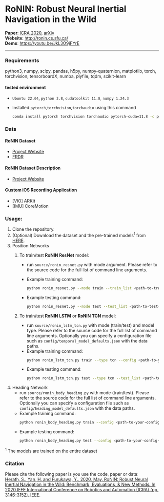 # RoNIN: Robust Neural Inertial Navigation in the Wild

**Paper**: [ICRA 2020](https://ieeexplore.ieee.org/abstract/document/9196860), [arXiv](https://arxiv.org/abs/1905.12853)  
**Website**: http://ronin.cs.sfu.ca/  
**Demo**: https://youtu.be/JkL3O9jFYrE

---
### Requirements
python3, numpy, scipy, pandas, h5py, numpy-quaternion, matplotlib, torch, torchvision, tensorboardX, numba, plyfile, 
tqdm, scikit-learn
#### tested environment
- `Ubuntu 22.04`, `python 3.8`, `cudatoolkit 11.8`, `numpy 1.24.3`

- Installed `pytorch`,`torchvision`,`torchaudio` using this command
    ```bash
    conda install pytorch torchvision torchaudio pytorch-cuda=11.8 -c pytorch -c nvidia
    ```


### Data 

#### RoNIN Dataset
- [Project Website](http://ronin.cs.sfu.ca/)
- [FRDR](https://doi.org/10.20383/102.0543)

#### RoNIN Dataset Description
- [Project Website](https://ronin.cs.sfu.ca/README.txt)

#### Custom iOS Recording Application
- [VIO] ARKit
- [IMU] CoreMotion 


### Usage:
1. Clone the repository.
2. (Optional) Download the dataset and the pre-trained models<sup>1</sup> from [HERE](https://doi.org/10.20383/102.0543). 
3. Position Networks 
    1. To train/test **RoNIN ResNet** model:
        * run ```source/ronin_resnet.py``` with mode argument. Please refer to the source code for the full list of command 
        line arguments. 
        * Example training command:
        
            ```bash
            python ronin_resnet.py --mode train --train_list <path-to-train-list> --root_dir <path-to-dataset-folder> --out_dir <path-to-output-folder>
            ```

        * Example testing command:
            ```bash
            python ronin_resnet.py --mode test --test_list <path-to-test-list> --root_dir <path-to-dataset-folder> --out_dir <path-to-output-folder> --model_path <path-to-model-checkpoint>
            ```
        
    2. To train/test **RoNIN LSTM** or **RoNIN TCN** model:
        * run ```source/ronin_lstm_tcn.py``` with mode (train/test) and model type. Please refer to the source code for the 
        full list of command line arguments. Optionally you can specify a configuration file such as ```config/temporal_model_defaults.json``` with the data
         paths.
        * Example training command:
            ```bash
            python ronin_lstm_tcn.py train --type tcn --config <path-to-your-config-file> --out_dir <path-to-output-folder> --use_scheduler
            ```
        * Example testing command:
            ```bash
            python ronin_lstm_tcn.py test --type tcn --test_list <path-to-test-list> --data_dir <path-to-dataset-folder> --out_dir <path-to-output-folder> --model_path <path-to-model-checkpoint>
            ```
4. Heading Network
    * run ```source/ronin_body_heading.py``` with mode (train/test). Please refer to the source code 
    for the full list of command line arguments. Optionally you can specify a configuration file such as 
    ```config/heading_model_defaults.json``` with the data paths.
    * Example training command: 
        ```bash
        python ronin_body_heading.py train --config <path-to-your-config-file> --out_dir <path-to-output-folder> --weights 1.0,0.2
        ```
    * Example testing command: 
        ```bash
        python ronin_body_heading.py test --config <path-to-your-config-file> --test_list <path-to-test-list>  --out_dir <path-to-output-folder> --model_path <path-to-model-checkpoint>
        ```

<sup>1</sup> The models are trained on the entire dataset

### Citation
Please cite the following paper is you use the code, paper or data:  
[Herath, S., Yan, H. and Furukawa, Y., 2020, May. RoNIN: Robust Neural Inertial Navigation in the Wild: Benchmark, Evaluations, & New Methods. In 2020 IEEE International Conference on Robotics and Automation (ICRA) (pp. 3146-3152). IEEE.](https://ieeexplore.ieee.org/abstract/document/9196860)
